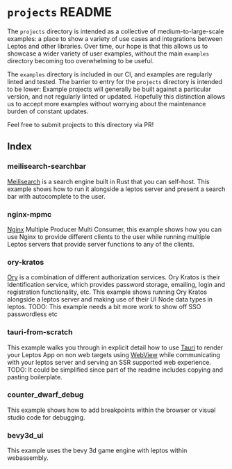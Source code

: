 # `projects` README

The `projects` directory is intended as a collective of medium-to-large-scale examples: a place to show a variety of use cases and integrations between Leptos and other libraries. Over time, our hope is that this allows us to showcase a wider variety of user examples, without the main `examples` directory becoming too overwhelming to be useful.

The `examples` directory is included in our CI, and examples are regularly linted and tested. The barrier to entry for the `projects` directory is intended to be lower: Example projects will generally be built against a particular version, and not regularly linted or updated. Hopefully this distinction allows us to accept more examples without worrying about the maintenance burden of constant updates.

Feel free to submit projects to this directory via PR!


## Index

### meilisearch-searchbar 
[Meilisearch](https://www.meilisearch.com/) is a search engine built in Rust that you can self-host. This example shows how to run it alongside a leptos server and present a search bar with autocomplete to the user.

### nginx-mpmc 
[Nginx](https://nginx.org/) Multiple Producer Multi Consumer, this example shows how you can use Nginx to provide different clients to the user while running multiple Leptos servers that provide server functions to any of the clients.

### ory-kratos 
[Ory](https://www.ory.sh/docs/welcome) is a combination of different authorization services. Ory Kratos is their Identification service, which provides password storage, emailing, login and registration functionality, etc. This example shows running Ory Kratos alongside a leptos server and making use of their UI Node data types in leptos. TODO: This example needs a bit more work to show off SSO passwordless etc 

### tauri-from-scratch
This example walks you through in explicit detail how to use [Tauri](https://tauri.app/) to render your Leptos App on non web targets using [WebView](https://en.wikipedia.org/wiki/WebView) while communicating with your leptos server and serving an SSR supported web experience. TODO: It could be simplified since part of the readme includes copying and pasting boilerplate.

### counter_dwarf_debug
This example shows how to add breakpoints within the browser or visual studio code for debugging.

### bevy3d_ui
This example uses the bevy 3d game engine with leptos within webassembly.

